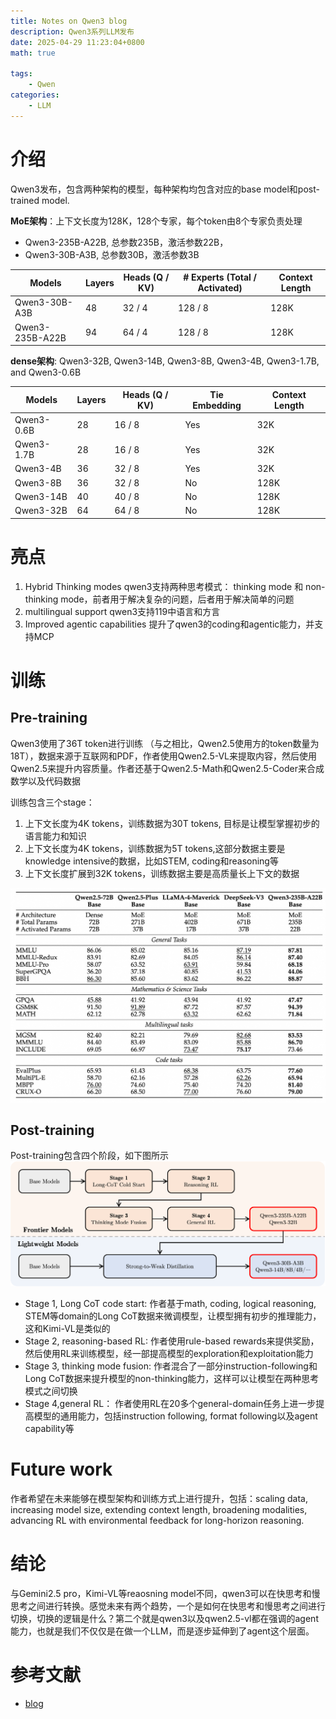 ```yaml
---
title: Notes on Qwen3 blog
description: Qwen3系列LLM发布
date: 2025-04-29 11:23:04+0800
math: true

tags: 
    - Qwen
categories:
    - LLM 
---
```


# 介绍

Qwen3发布，包含两种架构的模型，每种架构均包含对应的base model和post-trained model.

**MoE架构**：上下文长度为128K，128个专家，每个token由8个专家负责处理

- Qwen3-235B-A22B, 总参数235B，激活参数22B，
- Qwen3-30B-A3B, 总参数30B，激活参数3B

| Models | Layers | Heads (Q / KV) | # Experts (Total / Activated) | Context Length |
|--------|--------|----------------|-------------------------------|----------------|
| Qwen3-30B-A3B | 48 | 32 / 4 | 128 / 8 | 128K |
| Qwen3-235B-A22B | 94 | 64 / 4 | 128 / 8 | 128K |

**dense架构**: Qwen3-32B, Qwen3-14B, Qwen3-8B, Qwen3-4B, Qwen3-1.7B, and Qwen3-0.6B

| Models | Layers | Heads (Q / KV) | Tie Embedding | Context Length |
|--------|--------|----------------|---------------|----------------|
| Qwen3-0.6B | 28 | 16 / 8 | Yes | 32K |
| Qwen3-1.7B | 28 | 16 / 8 | Yes | 32K |
| Qwen3-4B | 36 | 32 / 8 | Yes | 32K |
| Qwen3-8B | 36 | 32 / 8 | No | 128K |
| Qwen3-14B | 40 | 40 / 8 | No | 128K |
| Qwen3-32B | 64 | 64 / 8 | No | 128K |

# 亮点

1. Hybrid Thinking modes
qwen3支持两种思考模式： thinking mode 和 non-thinking mode，前者用于解决复杂的问题，后者用于解决简单的问题
2. multilingual support
qwen3支持119中语言和方言
3. Improved agentic capabilities
提升了qwen3的coding和agentic能力，并支持MCP

# 训练

## Pre-training

Qwen3使用了36T token进行训练 （与之相比，Qwen2.5使用方的token数量为18T），数据来源于互联网和PDF，作者使用Qwen2.5-VL来提取内容，然后使用Qwen2.5来提升内容质量。作者还基于Qwen2.5-Math和Qwen2.5-Coder来合成数学以及代码数据

训练包含三个stage：

1. 上下文长度为4K tokens，训练数据为30T tokens, 目标是让模型掌握初步的语言能力和知识
2. 上下文长度为4K tokens，训练数据为5T tokens,这部分数据主要是knowledge intensive的数据，比如STEM, coding和reasoning等
3. 上下文长度扩展到32K tokens，训练数据主要是高质量长上下文的数据

![performance of qwen3 base](qwen3-base.jpg)

## Post-training

Post-training包含四个阶段，如下图所示
![post training of qwen3](post-training.png)

- Stage 1, Long CoT code start: 作者基于math, coding, logical reasoning, STEM等domain的Long CoT数据来微调模型，让模型拥有初步的推理能力，这和Kimi-VL是类似的
- Stage 2, reasoning-based RL: 作者使用rule-based rewards来提供奖励，然后使用RL来训练模型，经一部提高模型的exploration和exploitation能力
- Stage 3, thinking mode fusion: 作者混合了一部分instruction-following和Long CoT数据来提升模型的non-thinking能力，这样可以让模型在两种思考模式之间切换
- Stage 4,general RL： 作者使用RL在20多个general-domain任务上进一步提高模型的通用能力，包括instruction following, format following以及agent capability等

# Future work

作者希望在未来能够在模型架构和训练方式上进行提升，包括：scaling data, increasing model size, extending context length, broadening modalities, advancing RL with environmental feedback for long-horizon reasoning.

# 结论

与Gemini2.5 pro，Kimi-VL等reaosning model不同，qwen3可以在快思考和慢思考之间进行转换。感觉未来有两个趋势，一个是如何在快思考和慢思考之间进行切换，切换的逻辑是什么？第二个就是qwen3以及qwen2.5-vl都在强调的agent能力，也就是我们不仅仅是在做一个LLM，而是逐步延伸到了agent这个层面。

# 参考文献

- [blog](https://qwenlm.github.io/blog/qwen3/)
